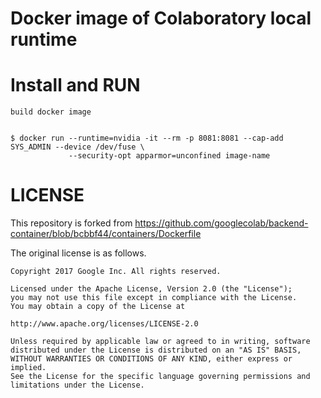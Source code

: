 Docker image of Colaboratory local runtime
========================================

Install and RUN
==============

```
build docker image


$ docker run --runtime=nvidia -it --rm -p 8081:8081 --cap-add SYS_ADMIN --device /dev/fuse \
             --security-opt apparmor=unconfined image-name
```

LICENSE
=======

This repository is forked from
https://github.com/googlecolab/backend-container/blob/bcbbf44/containers/Dockerfile

The original license is as follows.

```
Copyright 2017 Google Inc. All rights reserved.

Licensed under the Apache License, Version 2.0 (the "License");
you may not use this file except in compliance with the License.
You may obtain a copy of the License at

http://www.apache.org/licenses/LICENSE-2.0

Unless required by applicable law or agreed to in writing, software
distributed under the License is distributed on an "AS IS" BASIS,
WITHOUT WARRANTIES OR CONDITIONS OF ANY KIND, either express or implied.
See the License for the specific language governing permissions and
limitations under the License.
```
